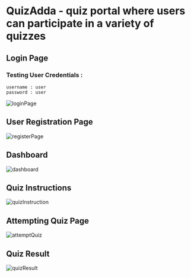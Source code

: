 # QuizAdda - quiz portal where users can participate in a variety of quizzes

## Login Page
### Testing User Credentials : 
    username : user
    password : user
![loginPage](https://res.cloudinary.com/satish07/image/upload/v1704128491/QuizAdda/pbhnqsgh44jauxubevld.png)

## User Registration Page
![registerPage](https://res.cloudinary.com/satish07/image/upload/v1704128881/QuizAdda/fdpinegwzpl9fgqihnmw.png)

## Dashboard
![dashboard](https://res.cloudinary.com/satish07/image/upload/v1704129092/QuizAdda/bdqgypixsnd9cwgxckjc.png)

## Quiz Instructions
![quizInstruction](https://res.cloudinary.com/satish07/image/upload/v1704129201/QuizAdda/fhdvrjayrrbp4ro7su48.png)

## Attempting Quiz Page
![attemptQuiz](https://res.cloudinary.com/satish07/image/upload/v1704129381/QuizAdda/sw631kek259qsw1lxecj.png)

## Quiz Result
![quizResult](https://res.cloudinary.com/satish07/image/upload/v1704129572/QuizAdda/pc0gbyhmbshkx1qjpa1k.png)
